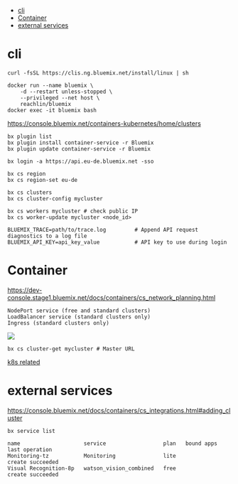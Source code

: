 
<!-- TOC -->

- [cli](#cli)
- [Container](#container)
- [external services](#external-services)

<!-- /TOC -->

# cli

    curl -fsSL https://clis.ng.bluemix.net/install/linux | sh

    docker run --name bluemix \
        -d --restart unless-stopped \
        --privileged --net host \
        reachlin/bluemix
    docker exec -it bluemix bash

https://console.bluemix.net/containers-kubernetes/home/clusters

    bx plugin list
    bx plugin install container-service -r Bluemix
    bx plugin update container-service -r Bluemix

    bx login -a https://api.eu-de.bluemix.net -sso

    bx cs region
    bx cs region-set eu-de

    bx cs clusters
    bx cs cluster-config mycluster

    bx cs workers mycluster # check public IP
    bx cs worker-update mycluster <node_id>

    BLUEMIX_TRACE=path/to/trace.log         # Append API request diagnostics to a log file
    BLUEMIX_API_KEY=api_key_value           # API key to use during login

# Container
https://dev-console.stage1.bluemix.net/docs/containers/cs_network_planning.html

    NodePort service (free and standard clusters)
    LoadBalancer service (standard clusters only)
    Ingress (standard clusters only)

![](https://dev-console.stage1.bluemix.net/docs/api/content/containers/images/networking.png?lang=en-US)

    bx cs cluster-get mycluster # Master URL

[k8s related](/container/k8s.md)

# external services

https://console.bluemix.net/docs/containers/cs_integrations.html#adding_cluster

    bx service list

    name                    service                  plan   bound apps   last operation
    Monitoring-tz           Monitoring               lite                create succeeded
    Visual Recognition-8p   watson_vision_combined   free                create succeeded

